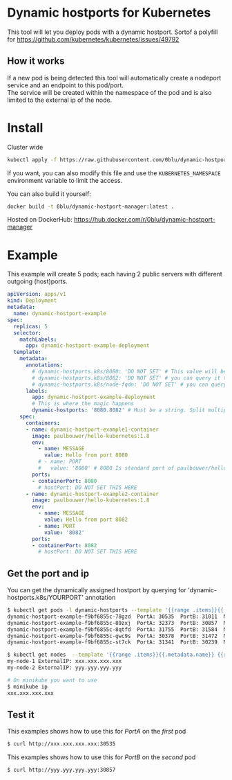 # Dynamic hostports for Kubernetes

This tool will let you deploy pods with a dynamic hostport.
Sortof a polyfill for https://github.com/kubernetes/kubernetes/issues/49792

## How it works

If a new pod is being detected this tool will automatically create a nodeport service and an endpoint to this pod/port.  
The service will be created within the namespace of the pod and is also limited to the external ip of the node.

# Install

Cluster wide
``` bash
kubectl apply -f https://raw.githubusercontent.com/0blu/dynamic-hostports-k8s/master/deploy.yaml
```

If you want, you can also modify this file and use the `KUBERNETES_NAMESPACE` environment variable to limit the access.


You can also build it yourself:

``` bash
docker build -t 0blu/dynamic-hostport-manager:latest .
```

Hosted on DockerHub: https://hub.docker.com/r/0blu/dynamic-hostport-manager

# Example

This example will create 5 pods; each having 2 public servers with different outgoing (host)ports.

``` yaml
apiVersion: apps/v1
kind: Deployment
metadata:
  name: dynamic-hostport-example
spec:
  replicas: 5
  selector:
    matchLabels:
      app: dynamic-hostport-example-deployment
  template:
    metadata:
      annotations:
        # dynamic-hostports.k8s/8080: 'DO NOT SET' # This value will be automatically set by the tool
        # dynamic-hostports.k8s/8082: 'DO NOT SET' # you can query it to determine the outgoing hostport
        # dynamic-hostports.k8s/node-fqdn: 'DO NOT SET' # you can query it to determine the fully qualified hostname of the node running the pod
      labels:
        app: dynamic-hostport-example-deployment
        # This is where the magic happens
        dynamic-hostports: '8080.8082' # Must be a string. Split multiple ports with '.'
    spec:
      containers:
      - name: dynamic-hostport-example1-container
        image: paulbouwer/hello-kubernetes:1.8
        env:
          - name: MESSAGE
            value: Hello from port 8080
          # - name: PORT
          #   value: '8080' # 8080 Is standard port of paulbouwer/hello-kubernete
        ports:
        - containerPort: 8080
          # hostPort: DO NOT SET THIS HERE
      - name: dynamic-hostport-example2-container
        image: paulbouwer/hello-kubernetes:1.8
        env:
          - name: MESSAGE
            value: Hello from port 8082
          - name: PORT
            value: '8082'
        ports:
        - containerPort: 8082
          # hostPort: DO NOT SET THIS HERE
```

## Get the port and ip

You can get the dynamically assigned hostport by querying for 'dynamic-hostports.k8s/YOURPORT' annotation

``` bash
$ kubectl get pods -l dynamic-hostports --template '{{range .items}}{{.metadata.name}}  PortA: {{index .metadata.annotations "dynamic-hostports.k8s/8080"}}  PortB: {{index .metadata.annotations "dynamic-hostports.k8s/8082"}}  Node: {{.spec.nodeName}}{{"\n"}}{{end}}'
dynamic-hostport-example-f9bf6855c-78gzd  PortA: 30535  PortB: 31011  Node: my-node-1
dynamic-hostport-example-f9bf6855c-89zxj  PortA: 32373  PortB: 30857  Node: my-node-2
dynamic-hostport-example-f9bf6855c-8qtfd  PortA: 31755  PortB: 31584  Node: my-node-1
dynamic-hostport-example-f9bf6855c-gwc9s  PortA: 30378  PortB: 31472  Node: my-node-1
dynamic-hostport-example-f9bf6855c-st7ck  PortA: 31341  PortB: 30239  Node: my-node-2
```

``` bash
$ kubectl get nodes  --template '{{range .items}}{{.metadata.name}} {{range .status.addresses}}{{.type}}: {{.address}} {{end}}{{"\n"}}{{end}}'
my-node-1 ExternalIP: xxx.xxx.xxx.xxx
my-node-2 ExternalIP: yyy.yyy.yyy.yyy

# On minikube you want to use
$ minikube ip
xxx.xxx.xxx.xxx
```

## Test it

This examples shows how to use this for _PortA_ on the _first_ pod

``` bash
$ curl http://xxx.xxx.xxx.xxx:30535
```

This examples shows how to use this for _PortB_ on the _second_ pod

``` bash
$ curl http://yyy.yyy.yyy.yyy:30857
```
